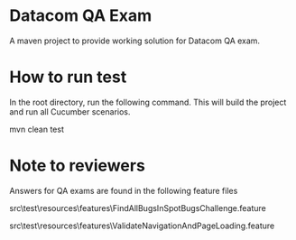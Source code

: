 # Datacom QA Exam

A maven project to provide working solution for Datacom QA exam.

# How to run test

In the root directory, run the following command. This will build the project and run all Cucumber scenarios.

mvn clean test

# Note to reviewers

Answers for QA exams are found in the following feature files

src\test\resources\features\FindAllBugsInSpotBugsChallenge.feature

src\test\resources\features\ValidateNavigationAndPageLoading.feature

